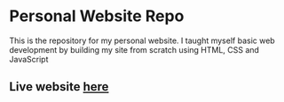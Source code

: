 # Personal Website Repo

This is the repository for my personal website. I taught myself basic web development by building my site from scratch using HTML, CSS and JavaScript

## Live website [here](https://ix.cs.uoregon.edu/~spw720/index.html)

